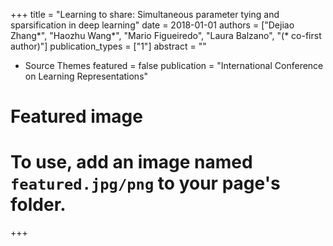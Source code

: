 +++
title = "Learning to share: Simultaneous parameter tying and sparsification in deep learning"
date = 2018-01-01
authors = ["Dejiao Zhang*", "Haozhu Wang*", "Mario Figueiredo", "Laura Balzano", "(* co-first author)"]
publication_types = ["1"]
abstract = ""
- Source Themes
featured = false
publication = "International Conference on Learning Representations"

# Featured image
# To use, add an image named `featured.jpg/png` to your page's folder. 
<!-- image:
  caption: "Training pipeline"
  focal_point: ""
  preview_only: false -->
+++

